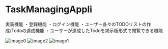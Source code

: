 # TaskManagingAppli

実装機能
・登録機能
・ログイン機能
・ユーザー各々のTODOリストの作成/Todoの達成機能
・ユーザーが達成したTodoを掲示板形式で閲覧できる機能

![image0](https://user-images.githubusercontent.com/89618972/139486862-7c89d23c-65c7-4416-be7e-867fd288e3be.jpg)
![image2](https://user-images.githubusercontent.com/89618972/139486875-6fb466d9-1beb-44d1-a056-8a729bb2ffb9.jpg)
![image1](https://user-images.githubusercontent.com/89618972/139486885-c7836faa-0df1-4a30-bd07-d8a886315c2c.jpg)
